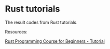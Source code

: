 # Rust tutorials

The result codes from Rust tutorials.

Resources:

[Rust Programming Course for Beginners - Tutorial](https://www.youtube.com/watch?v=MsocPEZBd-M)
